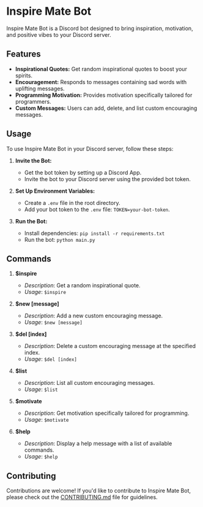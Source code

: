 # Inspire Mate Bot

Inspire Mate Bot is a Discord bot designed to bring inspiration, motivation, and positive vibes to your Discord server.

## Features

- **Inspirational Quotes:** Get random inspirational quotes to boost your spirits.
- **Encouragement:** Responds to messages containing sad words with uplifting messages.
- **Programming Motivation:** Provides motivation specifically tailored for programmers.
- **Custom Messages:** Users can add, delete, and list custom encouraging messages.

## Usage

To use Inspire Mate Bot in your Discord server, follow these steps:

1. **Invite the Bot:**
   - Get the bot token by setting up a Discord App.
   - Invite the bot to your Discord server using the provided bot token.

2. **Set Up Environment Variables:**
   - Create a `.env` file in the root directory.
   - Add your bot token to the `.env` file: `TOKEN=your-bot-token`.

3. **Run the Bot:**
   - Install dependencies: `pip install -r requirements.txt`
   - Run the bot: `python main.py`

## Commands

1. **$inspire**
   - *Description*: Get a random inspirational quote.
   - *Usage*: `$inspire`

2. **$new [message]**
   - *Description*: Add a new custom encouraging message.
   - *Usage*: `$new [message]`

3. **$del [index]**
   - *Description*: Delete a custom encouraging message at the specified index.
   - *Usage*: `$del [index]`

4. **$list**
   - *Description*: List all custom encouraging messages.
   - *Usage*: `$list`

5. **$motivate**
   - *Description*: Get motivation specifically tailored for programming.
   - *Usage*: `$motivate`

6. **$help**
   - *Description*: Display a help message with a list of available commands.
   - *Usage*: `$help`
## Contributing

Contributions are welcome! If you'd like to contribute to Inspire Mate Bot, please check out the [CONTRIBUTING.md](https://github.com/hackclub/InspireMateBot/blob/main/.github/CONTRIBUTING.md) file for guidelines.

